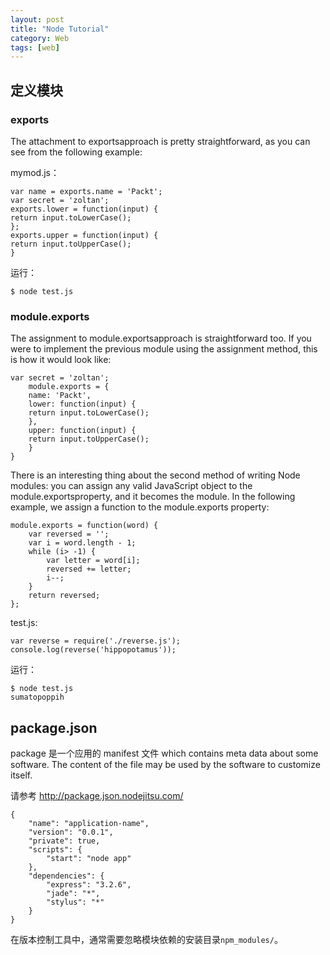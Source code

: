 ```yaml
---
layout: post
title: "Node Tutorial"
category: Web
tags: [web]
---
```

### 
## 定义模块

### exports 

The attachment to exportsapproach is pretty straightforward, as you can 
see from the following example:

mymod.js：

    var name = exports.name = 'Packt';
    var secret = 'zoltan';
    exports.lower = function(input) {
    return input.toLowerCase();
    };
    exports.upper = function(input) {
    return input.toUpperCase();
    }

运行：

    $ node test.js

### module.exports

The assignment to module.exportsapproach is straightforward too. If you were 
to implement the previous module using the assignment method, this is how it 
would look like:

    var secret = 'zoltan';
        module.exports = {
        name: 'Packt',
        lower: function(input) {
        return input.toLowerCase();
        },
        upper: function(input) {
        return input.toUpperCase();
        }
    }

There is an interesting thing about the second method of writing Node modules: 
you can assign any valid JavaScript object to the module.exportsproperty, and it becomes the module. In the following example, we assign a function to the module.exports property:

    module.exports = function(word) {
        var reversed = '';
        var i = word.length - 1;
        while (i> -1) {
            var letter = word[i];
            reversed += letter;
            i--;
        }
        return reversed;
    };

test.js:

    var reverse = require('./reverse.js');
    console.log(reverse('hippopotamus'));

运行：

    $ node test.js
    sumatopoppih


## package.json

package 是一个应用的 manifest 文件 which contains meta data about some software. The content of the file may be used by the software to customize itself.

请参考 http://package.json.nodejitsu.com/

    {
        "name": "application-name",
        "version": "0.0.1",
        "private": true,
        "scripts": {
            "start": "node app"
        },
        "dependencies": {
            "express": "3.2.6",
            "jade": "*",
            "stylus": "*"
        }
    }

在版本控制工具中，通常需要忽略模块依赖的安装目录`npm_modules/`。